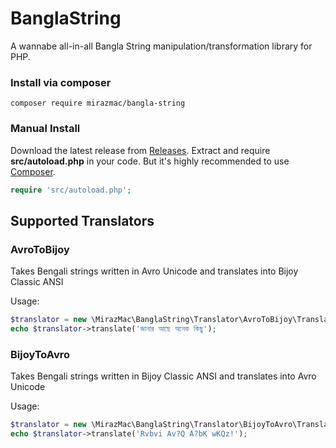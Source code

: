 # BanglaString
A wannabe all-in-all Bangla String manipulation/transformation library for PHP.


### Install via composer

```shell
composer require mirazmac/bangla-string
```

### Manual Install

Download the latest release from [Releases](https://github.com/mirazmac/BanglaString/releases). Extract and require **src/autoload.php** in your code. But it's highly recommended to use [Composer](http://getcomposer.org).

```php
require 'src/autoload.php';
```



## Supported Translators

### AvroToBijoy

Takes Bengali strings written in Avro Unicode and translates into Bijoy Classic ANSI

Usage:

```php
$translator = new \MirazMac\BanglaString\Translator\AvroToBijoy\Translator;
echo $translator->translate('জানার আছে অনেক কিছু');
```

### BijoyToAvro

Takes Bengali strings written in Bijoy Classic ANSI and translates into Avro Unicode

Usage:

```php
$translator = new \MirazMac\BanglaString\Translator\BijoyToAvro\Translator;
echo $translator->translate('Rvbvi Av?Q A?bK wKQz!');
```
